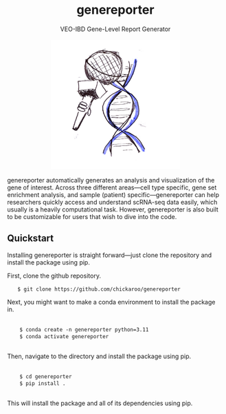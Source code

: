 <h1 align="center">genereporter</h1>
<p align="center">
  VEO-IBD Gene-Level Report Generator
  <br>
  <br>
  <img src="data2/geneformer_logo.jpeg" alt="Demo image" width="300" height="300">
</p>

<!-- start elevator-pitch -->

genereporter automatically generates an analysis and visualization of the gene of interest. Across three different areas&mdash;cell type specific, gene set enrichment analysis, and sample (patient) specific&mdash;genereporter can help researchers quickly access and understand scRNA-seq data easily, which usually is a heavily computational task. However, genereporter is also built to be customizable for users that wish to dive into the code. 


<!-- end elevator-pitch -->

## Quickstart

<!-- start quickstart -->

Installing genereporter is straight forward&mdash;just clone the repository and install the package using pip. 

First, clone the github repository.
<pre>
  <code> $ git clone https://github.com/chickaroo/genereporter </code>
</pre>

Next, you might want to make a conda environment to install the package in.

<pre>
  <code> 
    $ conda create -n genereporter python=3.11
    $ conda activate genereporter
  </code>
</pre>

Then, navigate to the directory and install the package using pip.

<pre>
  <code>
    $ cd genereporter
    $ pip install .
  </code>
</pre>

This will install the package and all of its dependencies using pip.

<!-- end quickstart -->
